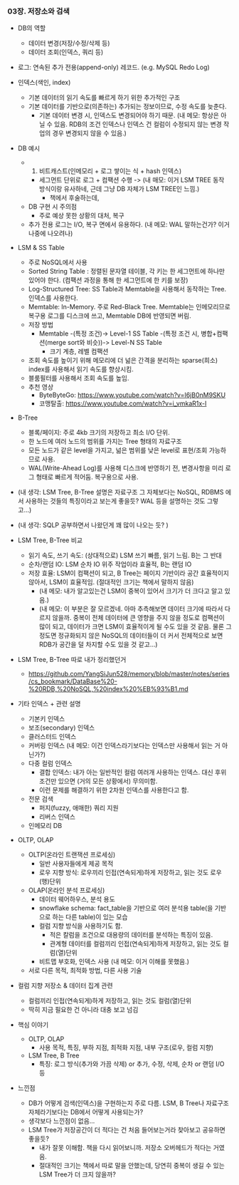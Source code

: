 
### 03장. 저장소와 검색

- DB의 역할
    - 데이터 변경(저장/수정/삭제 등)
    - 데이터 조회(인덱스, 쿼리 등)

- 로그: 연속된 추가 전용(append-only) 레코드. (e.g. MySQL Redo Log)
- 인덱스(색인, index)
    - 기본 데이터의 읽기 속도를 빠르게 하기 위한 추가적인 구조
    - 기본 데이터를 기반으로(의존하는) 추가되는 정보이므로, 수정 속도를 늦춘다. 
        - 기본 데이터 변경 시, 인덱스도 변경되어야 하기 때문. (내 메모: 항상은 아닐 수 있음. RDB의 조건 인덱스나 인덱스 건 컬럼이 수정되지 않는 변경 작업의 경우 변경되지 않을 수 있음.)
- DB 예시
    - 1. 비트캐스트(인메모리 + 로그 쌓이는 식 + hash 인덱스)
        - 세그먼트 단위로 로그 + 컴팩션 수행 -> (내 매모: 이거 LSM TREE 동작 방식이랑 유사하네, 근데 그냥 DB 자체가 LSM TREE인 느낌.)
            - 책에서 후술하는데, 
    - DB 구현 시 주의점
        - 주로 예상 못한 상황의 대처, 복구
    - 추가 전용 로그는 I/O, 복구 면에서 유용하다. (내 메모: WAL 말하는건가? 이거 나중에 나오려나)

- LSM & SS Table
    - 주로 NoSQL에서 사용
    - Sorted String Table : 정렬된 문자열 테이블, 각 키는 한 세그먼트에 하나만 있어야 한다. (컴팩션 과정을 통해 한 세그먼트에 한 키를 보장)
    - Log-Structured Tree: SS Table과 Memtable을 사용해서 동작하는 Tree. 인덱스를 사용한다.
    - Memtable: In-Memory. 주로 Red-Black Tree. Memtable는 인메모리므로 복구용 로그를 디스크에 쓰고, Memtable DB에 반영되면 버림.
    - 저장 방법
        - Memtable -(특정 조건)-> Level-1 SS Table -(특정 조건 시, 병합+컴팩션(merge sort와 비슷))-> Level-N SS Table  
            - 크기 계층, 레벨 컴팩션
    - 조회 속도를 높이기 위해 메모리에 더 넒은 간격을 분리하는 sparse(희소) index를 사용해서 읽기 속도를 향상시킴.
    - 블룸필터를 사용해서 조회 속도를 높임.
    - 추천 영상
        - ByteByteGo: https://www.youtube.com/watch?v=I6jB0nM9SKU
        - 코맹탈출: https://www.youtube.com/watch?v=i_vmkaR1x-I

- B-Tree
    - 블록/페이지: 주로 4kb 크기의 저장하고 최소 I/O 단위.
    - 한 노드에 여러 노드의 범위를 가지는 Tree 형태의 자료구조
    - 모든 노드가 같은 level을 가지고, 넒은 범위를 낮은 level로 표현/조회 가능하므로 사용.
    - WAL(Write-Ahead Log)를 사용해 디스크에 반영하기 전, 변경사항을 미리 로그 형태로 빠르게 적어둠. 복구용으로 사용.

- (내 생각: LSM Tree, B-Tree 설명은 자료구조 그 자체보다는 NoSQL, RDBMS 에서 사용하는 것들의 특징이라고 보는게 좋을듯? WAL 등을 설명하는 것도 그렇고...)

- (내 생각: SQLP 공부하면서 나왔던게 꽤 많이 나오는 듯? )

- LSM Tree, B-Tree 비교
    - 읽기 속도, 쓰기 속도: (상대적으로) LSM 쓰기 빠름, 읽기 느림. B는 그 반대
    - 순차/랜덤 IO: LSM 순차 IO 위주 작업이라 효율적, B는 랜덤 IO
    - 저장 효율: LSM이 컴팩션이 되고, B Tree는 페이지 기반이라 공간 효율적이지 않아서, LSM이 효율적임. (절대적인 크기는 책에서 말하지 않음)
        - (내 메모: 내가 알고있는건 LSM이 중복이 있어서 크기가 더 크다고 알고 있음.)
        - (내 메모: 이 부분은 잘 모르겠네. 아마 추측해보면 데이터 크기에 따라서 다르지 않을까. 중복이 전체 데이터에 큰 영향을 주지 않을 정도로 컴팩션이 많이 되고, 데이터가 크면 LSM이 효율적이게 될 수도 있을 것 같음. 물론 그 정도면 정규화되지 않은 NoSQL의 데이터들이 더 커서 전체적으로 보면 RDB가 공간을 덜 차지할 수도 있을 것 같고...)

- LSM Tree, B-Tree 따로 내가 정리했던거
    - https://github.com/YangSiJun528/memory/blob/master/notes/series/cs_bookmark/DataBase%20-%20RDB,%20NoSQL,%20index%20%EB%93%B1.md

- 기타 인덱스 + 관련 설명
    - 기본키 인덱스
    - 보조(secondary) 인덱스
    - 클러스터드 인덱스
    - 커버링 인덱스 (내 메모: 이건 인덱스라기보다는 인덱스만 사용해서 읽는 거 아닌가?)
    - 다중 컬럼 인덱스
        - 결합 인덱스: 내가 아는 일반적인 컬럼 여러개 사용하는 인덱스. 대신 후위 조건만 있으면 (거의 모든 상황에서) 무의미함.
        - 이런 문제를 해결하기 위한 2차원 인덱스를 사용한다고 함.
    - 전문 검색
        - 퍼지(fuzzy, 애매한) 쿼리 지원
        - 리버스 인덱스
    - 인메모리 DB

- OLTP, OLAP
    - OLTP(온라인 트랜잭션 프로세싱)
        - 일반 사용자들에게 제공 목적
        - 로우 지향 방식: 로우끼리 인접(연속되게)하게 저장하고, 읽는 것도 로우(행)단위
    - OLAP(온라인 분석 프로세싱)
        - 데이터 웨어하우스, 분석 용도
        - snowflake schema: fact_table을 기반으로 여러 분석용 table(을 기반으로 하는 다른 table)이 있는 모습 
        - 컬럼 지향 방식을 사용하기도 함.
            - 적은 칼럼을 조건으로 대용량의 데이터를 분석하는 특징이 있음.
            - 관계형 데이터를 컬럼끼리 인접(연속되게)하게 저장하고, 읽는 것도 컬럼(열)단위
        - 비트맵 부호화, 인덱스 사용 (내 메모: 이거 이해를 못했음.)
    - 서로 다른 목적, 최적화 방법, 다른 사용 기술

- 컬럼 지향 저장소 & 데이터 집계 관련 
    - 컬럼끼리 인접(연속되게)하게 저장하고, 읽는 것도 컬럼(열)단위
    - 딱히 지금 필요한 건 아니라 대충 보고 넘김

- 핵심 이야기
    - OLTP, OLAP
        - 사용 목적, 특징, 부하 지점, 최적화 지점, 내부 구조(로우, 컬럼 지향)
    - LSM Tree, B Tree
        - 특징: 로그 방식(추가와 가끔 삭제) or 추가, 수정, 삭제, 순차 or 랜덤 I/O 등


- 느낀점
    - DB가 어떻게 검색(인덱스)을 구현하는지 주로 다름. LSM, B Tree나 자료구조 자체라기보다는 DB에서 어떻게 사용되는가?
    - 생각보다 느낀점이 없음...
    - LSM Tree가 저장공간이 더 적다는 건 처음 들어보는거라 찾아보고 공유하면 좋을듯?
        - 내가 잘못 이해함. 책을 다시 읽어보니까. 저장소 오버헤드가 적다는 거였음. 
        - 절대적인 크기는 책에서 따로 말을 안했는데, 당연히 중복이 생길 수 있는 LSM Tree가 더 크지 않을까?